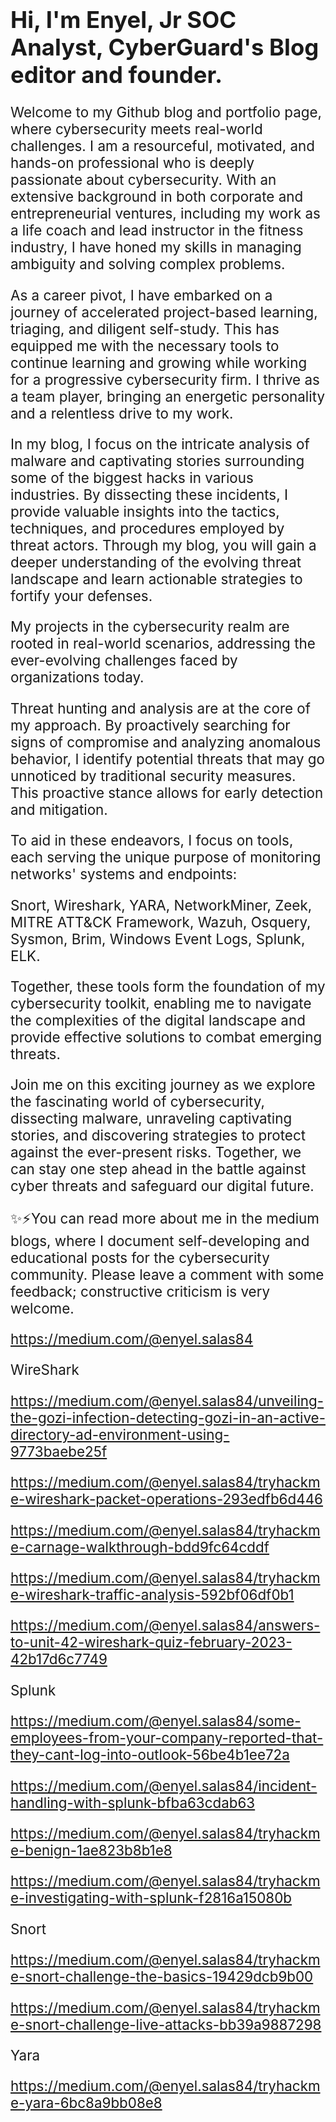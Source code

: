 




<!DOCTYPE html>
<html>
<body>

<h1 style="font-size:300%;"></h1>
<p style="font-size:160%;"></p>
<p style="font-family:courier;"></p>

<h1 style="font-size:260%;">Hi, I'm Enyel, Jr SOC Analyst, CyberGuard's Blog editor and founder.</h1>
  
<p style="font-size:160%;">Welcome to my Github blog and portfolio page, where cybersecurity meets real-world challenges. I am a resourceful, motivated, and hands-on professional who is deeply passionate about cybersecurity. With an extensive background in both corporate and entrepreneurial ventures, including my work as a life coach and lead instructor in the fitness industry, I have honed my skills in managing ambiguity and solving complex problems.</p>

<p style="font-size:160%;">As a career pivot, I have embarked on a journey of accelerated project-based learning, triaging, and diligent self-study. This has equipped me with the necessary tools to continue learning and growing while working for a progressive cybersecurity firm. I thrive as a team player, bringing an energetic personality and a relentless drive to my work.</p>

<p style="font-size:160%;">In my blog, I focus on the intricate analysis of malware and captivating stories surrounding some of the biggest hacks in various industries. By dissecting these incidents, I provide valuable insights into the tactics, techniques, and procedures employed by threat actors. Through my blog, you will gain a deeper understanding of the evolving threat landscape and learn actionable strategies to fortify your defenses.</p>

<p style="font-size:160%;">My projects in the cybersecurity realm are rooted in real-world scenarios, addressing the ever-evolving challenges faced by organizations today.</p>

<p style="font-size:160%;">Threat hunting and analysis are at the core of my approach. By proactively searching for signs of compromise and analyzing anomalous behavior, I identify potential threats that may go unnoticed by traditional security measures. This proactive stance allows for early detection and mitigation.</p>

<p style="font-size:160%;">To aid in these endeavors, I focus on tools, each serving the unique purpose of monitoring networks' systems and endpoints:</p>
<p style="font-size:160%;">Snort, Wireshark, YARA, NetworkMiner, Zeek, MITRE ATT&CK Framework, Wazuh, Osquery, Sysmon, Brim, Windows Event Logs, Splunk, ELK.</p>
<p style="font-size:160%;">Together, these tools form the foundation of my cybersecurity toolkit, enabling me to navigate the complexities of the digital landscape and provide effective solutions to combat emerging threats.</p>
  
<p style="font-size:160%;">Join me on this exciting journey as we explore the fascinating world of cybersecurity, dissecting malware, unraveling captivating stories, and discovering strategies to protect against the ever-present risks. Together, we can stay one step ahead in the battle against cyber threats and safeguard our digital future.</p>

<p style="font-size:160%;">✨⚡You can read more about me in the medium blogs, where I document self-developing and educational posts for the cybersecurity community. Please leave a comment with some feedback; constructive criticism is very welcome.</p>

<p style="font-size:160%;"><a href="https://medium.com/@enyel.salas84">https://medium.com/@enyel.salas84</a></p>

<p style="font-size:160%;">WireShark</p>
<p style="font-size:160%;"><a href="https://medium.com/@enyel.salas84/cold-as-ice-unit-42-wireshark-quiz-for-icedid-bc24aa0034e1</a></p>
<p style="font-size:160%;"><a href="https://medium.com/@enyel.salas84/unveiling-the-gozi-infection-detecting-gozi-in-an-active-directory-ad-environment-using-9773baebe25f">https://medium.com/@enyel.salas84/unveiling-the-gozi-infection-detecting-gozi-in-an-active-directory-ad-environment-using-9773baebe25f</a></p>
<p style="font-size:160%;"><a href="https://medium.com/@enyel.salas84/tryhackme-wireshark-packet-operations-293edfb6d446">https://medium.com/@enyel.salas84/tryhackme-wireshark-packet-operations-293edfb6d446</a></p>
<p style="font-size:160%;"><a href="https://medium.com/@enyel.salas84/tryhackme-carnage-walkthrough-bdd9fc64cddf">https://medium.com/@enyel.salas84/tryhackme-carnage-walkthrough-bdd9fc64cddf</a></p>
<p style="font-size:160%;"><a href="https://medium.com/@enyel.salas84/tryhackme-wireshark-traffic-analysis-592bf06df0b1">https://medium.com/@enyel.salas84/tryhackme-wireshark-traffic-analysis-592bf06df0b1</a></p>
<p style="font-size:160%;"><a href="https://medium.com/@enyel.salas84/answers-to-unit-42-wireshark-quiz-february-2023-42b17d6c7749">https://medium.com/@enyel.salas84/answers-to-unit-42-wireshark-quiz-february-2023-42b17d6c7749</a></p>

<p style="font-size:160%;">Splunk</p>
<p style="font-size:160%;"><a href="https://medium.com/@enyel.salas84/some-employees-from-your-company-reported-that-they-cant-log-into-outlook-56be4b1ee72a">https://medium.com/@enyel.salas84/some-employees-from-your-company-reported-that-they-cant-log-into-outlook-56be4b1ee72a</a></p>
<p style="font-size:160%;"><a href="https://medium.com/@enyel.salas84/incident-handling-with-splunk-bfba63cdab63">https://medium.com/@enyel.salas84/incident-handling-with-splunk-bfba63cdab63</a></p>
<p style="font-size:160%;"><a href="https://medium.com/@enyel.salas84/tryhackme-benign-1ae823b8b1e8">https://medium.com/@enyel.salas84/tryhackme-benign-1ae823b8b1e8</a></p>
<p style="font-size:160%;"><a href="https://medium.com/@enyel.salas84/tryhackme-investigating-with-splunk-f2816a15080b">https://medium.com/@enyel.salas84/tryhackme-investigating-with-splunk-f2816a15080b</a></p>

<p style="font-size:160%;">Snort</p>
<p style="font-size:160%;"><a href="https://medium.com/@enyel.salas84/tryhackme-snort-challenge-the-basics-19429dcb9b00">https://medium.com/@enyel.salas84/tryhackme-snort-challenge-the-basics-19429dcb9b00</a></p>
<p style="font-size:160%;"><a href="https://medium.com/@enyel.salas84/tryhackme-snort-challenge-live-attacks-bb39a9887298">https://medium.com/@enyel.salas84/tryhackme-snort-challenge-live-attacks-bb39a9887298</a></p>

<p style="font-size:160%;">Yara</p>
<p style="font-size:160%;"><a href="https://medium.com/@enyel.salas84/tryhackme-yara-6bc8a9bb08e8">https://medium.com/@enyel.salas84/tryhackme-yara-6bc8a9bb08e8</a></p>






